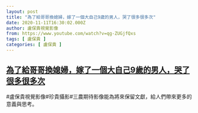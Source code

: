 ```yaml
---
layout: post
title: "為了給哥哥換媳婦，嫁了一個大自己9歲的男人，哭了很多很多次"
date: 2020-11-11T16:30:02.000Z
author: 盧保貴視覺影像
from: https://www.youtube.com/watch?v=qg-ZUGjfQxs
tags: [ 盧保貴 ]
categories: [ 盧保貴 ]
---
```

<!--1605112202000-->
[為了給哥哥換媳婦，嫁了一個大自己9歲的男人，哭了很多很多次](https://www.youtube.com/watch?v=qg-ZUGjfQxs)
------

<div>
#盧保貴視覺影像#珍貴攝影#三農期待影像能為將來保留文獻，給人們帶來更多的意義與思考。
</div>
